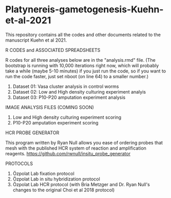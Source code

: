 # Platynereis-gametogenesis-Kuehn-et-al-2021
This repository contains all the codes and other documents related to the manuscript Kuehn et al 2021. 


R CODES and ASSOCIATED SPREADSHEETS

R codes for all three analyses below are in the "analysis.rmd" file. (The bootstrap is running with 10,000 iterations right now, which will probably take a while (maybe 5-10 minutes) if you just run the code, so if you want to run the code faster, just set nboot (on line 64) to a smaller number.)

1) Dataset 01: Vasa cluster analysis in control worms
2) Dataset 02: Low and High density culturing experiment analyis 
3) Dataset 03: P10-P20 amputation experiment analysis


IMAGE ANALYSIS FILES (COMING SOON)
1) Low and High density culturing experiment scoring
2) P10-P20 amputation experiment scoring


HCR PROBE GENERATOR

This program written by Ryan Null allows you ease of ordering probes that mesh with the published HCR system of reaction and amplification reagents. https://github.com/rwnull/insitu_probe_generator 


PROTOCOLS

1) Özpolat Lab fixation protocol
2) Özpolat Lab in situ hybridization protocol
3) Özpolat Lab HCR protocol (with Bria Metzger and Dr. Ryan Null's changes to the original Choi et al 2018 protocol)
